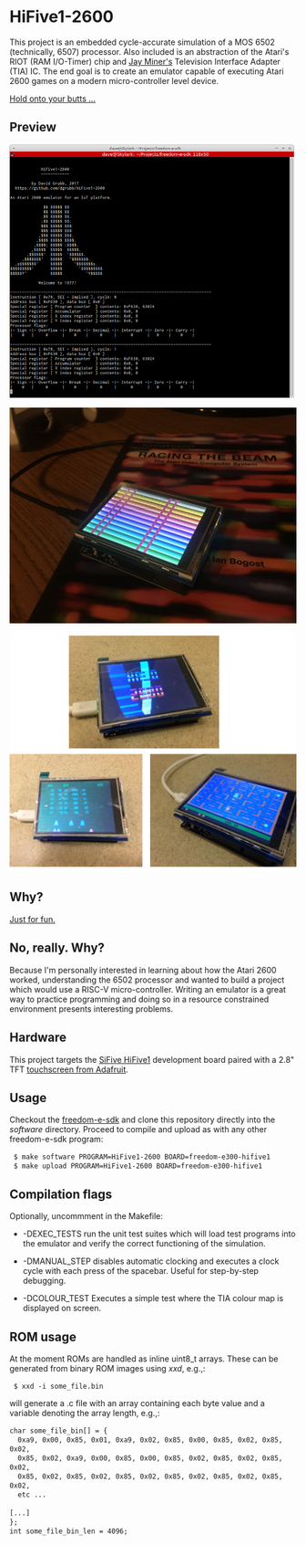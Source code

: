 # HiFive1-2600

This project is an embedded cycle-accurate simulation of a MOS 6502 (technically, 6507)
processor. Also included is an abstraction of the Atari's RIOT (RAM I/O-Timer) chip 
and [Jay Miner's](https://en.wikipedia.org/wiki/Jay_Miner) Television Interface 
Adapter (TIA) IC. The end goal is to create an emulator capable of executing Atari 
2600 games on a modern micro-controller level device.

[Hold onto your butts ...](https://www.youtube.com/watch?v=HKK4KmDlj8U)

## Preview

![HiFive1-2600](./preview/HiFive1-2600-preview.png)

![HiFive1-2600](./preview/HiFive1-2600-test-kernel.jpg)

![HiFive1-2600](./preview/games-on-hifive1.png)

## Why?

[Just for fun.](https://www.amazon.com/Just-Fun-Story-Accidental-Revolutionary/dp/0066620732)

## No, really. Why?

Because I'm personally interested in learning about how the Atari 2600 worked, 
understanding the 6502 processor and wanted to build a project which would use 
a RISC-V micro-controller. Writing an emulator is a great way to practice programming 
and doing so in a resource constrained environment presents interesting problems.

## Hardware

This project targets the [SiFive HiFive1](https://www.sifive.com/products/hifive1/) 
development board paired with a 2.8" TFT [touchscreen from Adafruit](https://www.adafruit.com/product/1651).

## Usage

Checkout the [freedom-e-sdk](https://github.com/sifive/freedom-e-sdk) and clone 
this repository directly into the *software* directory. Proceed to compile and 
upload as with any other freedom-e-sdk program:

```
 $ make software PROGRAM=HiFive1-2600 BOARD=freedom-e300-hifive1
 $ make upload PROGRAM=HiFive1-2600 BOARD=freedom-e300-hifive1
```

## Compilation flags

Optionally, uncommment in the Makefile:

* -DEXEC_TESTS run the unit test suites which will load test programs into the 
emulator and verify the correct functioning of the simulation.

* -DMANUAL_STEP disables automatic clocking and executes a clock cycle with each 
press of the spacebar. Useful for step-by-step debugging.

* -DCOLOUR_TEST Executes a simple test where the TIA colour map is displayed on 
screen.

## ROM usage

At the moment ROMs are handled as inline uint8_t arrays. These can be generated 
from binary ROM images using _xxd_, e.g.,:

```
 $ xxd -i some_file.bin
```

will generate a .c file with an array containing each byte value and a variable 
denoting the array length, e.g.,:

```
char some_file_bin[] = {
  0xa9, 0x00, 0x85, 0x01, 0xa9, 0x02, 0x85, 0x00, 0x85, 0x02, 0x85, 0x02,
  0x85, 0x02, 0xa9, 0x00, 0x85, 0x00, 0x85, 0x02, 0x85, 0x02, 0x85, 0x02,
  0x85, 0x02, 0x85, 0x02, 0x85, 0x02, 0x85, 0x02, 0x85, 0x02, 0x85, 0x02,
  etc ...

[...]
};
int some_file_bin_len = 4096;
```

